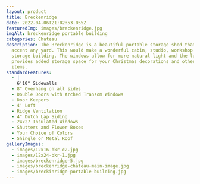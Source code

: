 ```yaml
---
layout: product
title: Breckenridge
date: 2022-04-06T21:02:53.055Z
featuredImg: images/breckenridge.jpg
imgAlt: breckenridge portable building
categories: Chateau
description: The Breckenridge is a beautiful portable storage shed that would
  accent any yard. This would make a wonderful cabin, studio, workshop or
  storage building. The windows allow for more natural light and the loft
  provides added storage space for your Christmas decorations and other seasonal
  items.
standardFeatures:
  - |
    6'10" Sidewalls
  - 8" Overhang on all sides
  - Double Doors with Arched Transom Windows
  - Door Keepers
  - 4' Loft
  - Ridge Ventilation
  - 4" Dutch Lap Siding
  - 24x27 Insulated Windows
  - Shutters and Flower Boxes
  - Your Choice of Colors
  - Shingle or Metal Roof
galleryImages:
  - images/12x16-bkr-c2.jpg
  - images/12x24-bkr-1.jpg
  - images/breckenridge-5.jpg
  - images/breckenridge-chateau-main-image.jpg
  - images/breckinridge-portable-building.jpg
---
```

